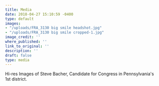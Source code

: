 ```yaml
---
title: Media
date: 2018-04-27 15:10:59 -0400
type: default
images:
- "/uploads/FRA_3130 big smile headshot.jpg"
- "/uploads/FRA_3130 big smile cropped-1.jpg"
image_credit: ''
where_published: ''
link_to_original: ''
description: ''
draft: false
type: media
---
```

Hi-res Images of Steve Bacher, Candidate for Congress in Pennsylvania's 1st district.
